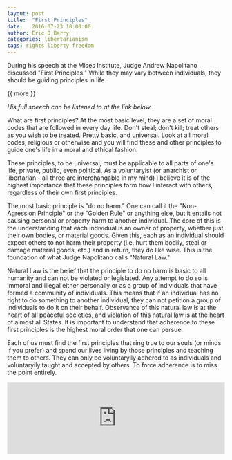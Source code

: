 ```yaml
---
layout: post
title:  "First Principles"
date:   2016-07-23 10:00:00
author: Eric D Barry
categories: libertarianism
tags: rights liberty freedom
---
```


During his speech at the Mises Institute, Judge Andrew Napolitano discussed "First Principles." While they may vary between individuals, they should be guiding principles in life.

{{ more }}

_His full speech can be listened to at the link below._

What are first principles? At the most basic level, they are a set of moral codes that are followed in every day life. Don't steal; don't kill; treat others as you wish to be treated. Pretty basic, and universal. Look at all moral codes, religious or otherwise and you will find these and other principles to guide one's life in a moral and ethical fashion.

These principles, to be universal, must be applicable to all parts of one's life, private, public, even political. As a voluntaryist (or anarchist or libertarian - all three are interchangable in my mind) I believe it is of the highest importance that these principles form how I interact with others, regardless of their own first principles.

The most basic principle is "do no harm." One can call it the "Non-Agression Principle" or the "Golden Rule" or anything else, but it entails not causing personal or property harm to another individual. The core of this is the understanding that each individual is an owner of property, whether just their own bodies, or material goods. Given this, each as an individual should expect others to not harm their property (i.e. hurt them bodily, steal or damage material goods, etc.) and in return, they do like wise. This is the foundation of what Judge Napolitano calls "Natural Law."

Natural Law is the belief that the principle to do no harm is basic to all humanity and can not be violated or legislated. Any attempt to do so is immoral and illegal either personally or as a group of individuals that have formed a community of individuals. This means that if an individual has no right to do something to another individual, they can not petition a group of individuals to do it on their behalf. Observance of this natural law is at the heart of all peaceful societies, and violation of this natural law is at the heart of almost all States. It is important to understand that adherence to these first principles is the highest moral order that one can persue.

Each of us must find the first principles that ring true to our souls (or minds if you prefer) and spend our lives living by those principles and teaching them to others. They can only be voluntaryily adhered to as individuals and voluntaryily taught and accepted by others. To force adherence is to miss the point entirely.

<iframe width="100%" height="166" scrolling="no" frameborder="no" src="https://w.soundcloud.com/player/?url=https%3A//api.soundcloud.com/tracks/215618416&amp;color=ff5500&amp;auto_play=false&amp;hide_related=false&amp;show_comments=true&amp;show_user=true&amp;show_reposts=false"></iframe>

